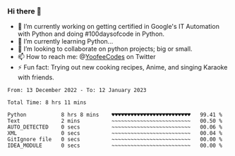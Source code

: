 ### Hi there 👋

<!--
**Sara-Pak/Sara-Pak** is a ✨ _special_ ✨ repository because its `README.md` (this file) appears on your GitHub profile.

Here are some ideas to get you started:
- 🤔 I’m looking for help with ...
- 💬 Ask me about ...
- 😄 Pronouns: ...
-->

- 🔭 I’m currently working on getting certified in Google's IT Automation with Python and doing #100daysofcode in Python. 
- 🌱 I’m currently learning Python...
- 👯 I’m looking to collaborate on python projects; big or small.
- 📫 How to reach me: @[YoofeeCodes](https://twitter.com/YoofeeCodes) on Twitter
- ⚡ Fun fact: Trying out new cooking recipes, Anime, and singing Karaoke with friends.


<!--START_SECTION:waka-->

```text
From: 13 December 2022 - To: 12 January 2023

Total Time: 8 hrs 11 mins

Python           8 hrs 8 mins    ♥♥♥♥♥♥♥♥♥♥♥♥♥♥♥♥♥♥♥♥♥♥♥♥♥   99.41 %
Text             2 mins          ~~~~~~~~~~~~~~~~~~~~~~~~~   00.50 %
AUTO_DETECTED    0 secs          ~~~~~~~~~~~~~~~~~~~~~~~~~   00.06 %
XML              0 secs          ~~~~~~~~~~~~~~~~~~~~~~~~~   00.04 %
GitIgnore file   0 secs          ~~~~~~~~~~~~~~~~~~~~~~~~~   00.00 %
IDEA_MODULE      0 secs          ~~~~~~~~~~~~~~~~~~~~~~~~~   00.00 %
```

<!--END_SECTION:waka-->
